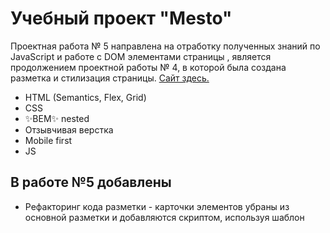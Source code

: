 # Учебный проект "Mesto"


Проектная работа № 5 направлена на отработку полученных знаний по JavaScript и работе с DOM элементами страницы , является продолжением проектной работы № 4, в которой была создана разметка и стилизация страницы. [Сайт здесь.](https://ortiespn.github.io/mesto/)

- HTML (Semantics, Flex, Grid)
- CSS
- ✨BEM✨ nested
- Отзывчивая верстка
- Mobile first
- JS

## В работе №5 добавлены
- Рефакторинг кода разметки - карточки элементов убраны из основной разметки и добавляются скриптом, используя шаблон <template>
- Добавлена возможность добавлять и удалять карточки с изображением, кнопка "лайк" на карточке интерактивна
- Элемент попап для изображения карточки, позволяющий увеличить изображение
- Анимация для открытия и закрытия попап секций

### ЯПрактикум // когорта: grey_66 // Петухов Никита // 2023
